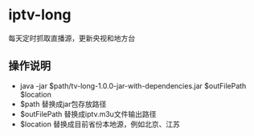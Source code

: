 # iptv-long
每天定时抓取直播源，更新央视和地方台

## 操作说明
- java -jar $path/tv-long-1.0.0-jar-with-dependencies.jar $outFilePath $location
- $path 替换成jar包存放路径
- $outFilePath 替换成iptv.m3u文件输出路径
- $location 替换成目前省份本地源，例如北京、江苏